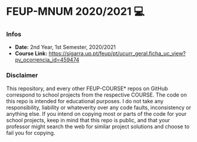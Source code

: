 # FEUP-MNUM 2020/2021 :computer:

### Infos
* **Date:** 2nd Year, 1st Semester, 2020/2021
* **Course Link:** https://sigarra.up.pt/feup/pt/ucurr_geral.ficha_uc_view?pv_ocorrencia_id=459474

### Disclaimer
This repository, and every other FEUP-COURSE* repos on GitHub correspond to school projects from the respective COURSE. The code on this repo is intended for educational purposes. I do not take any responsibility, liability or whateverity over any code faults, inconsistency or anything else. If you intend on copying most or parts of the code for your school projects, keep in mind that this repo is public, and that your professor might search the web for similar project solutions and choose to fail you for copying.
